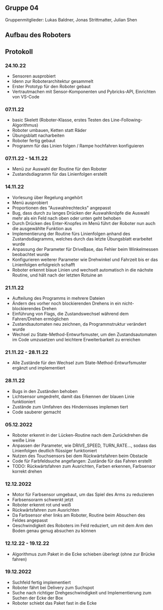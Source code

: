 ## Gruppe 04
Gruppenmitglieder: Lukas Baldner, Jonas Strittmatter, Julian Shen

## Aufbau des Roboters


## Protokoll

### 24.10.22
- Sensoren ausprobiert
- Idenn zur Roboterarchitektur gesammelt
- Erster Prototyp für den Roboter gebaut
- Vertrautmachen mit Sensor-Komponenten und Pybricks-API, Einrichten von VS-Code

### 07.11.22
- basic Skelett (Roboter-Klasse, erstes Testen des Line-Following-Algorithmus)
- Roboter umbauen, Ketten statt Räder
- Übungsblatt nacharbeiten
- Roboter fertig gebaut
- Programm für das Linien folgen / Rampe hochfahren konfiguieren

### 07.11.22 - 14.11.22
- Menü zur Auswahl der Routine für den Roboter
- Zustandsdiagramm für das Linienfolgen erstellt

### 14.11.22
- Vorlesung über Regelung angehört
- Menü ausprobiert
- Proportionen des "Auswahlrechtecks" angepasst
- Bug, dass durch zu langes Drücken der Auswahlknöpfe die Auswahl mehr als ein Feld nach oben oder unten geht behoben
- Durch Drücken des Enter-Knopfes im Menü führt der Roboter nun auch die ausgewählte Funktion aus
- Implementierung der Routine fürs Linienfolgen anhand des Zustandsdiagramms, welches durch das letzte Übungsblatt erarbeitet wurde
- Anpassung der Parameter für DriveBase, das Fehler beim Winkelmessen beobachtet wurde
- Konfigurieren weiterer Parameter wie Drehwinkel und Fahrzeit bis er das Linienfolgen erfolgreich schafft
- Roboter erkennt blaue Linien und wechselt automatisch in die nächste Routine, und hält nach der letzten Rotuine an

### 21.11.22
- Aufteilung des Programms in mehrere Dateien
- Ändern des vorher noch blockierenden Drehens in ein nicht-blockierendes Drehen
- Einführung von Flags, die Zustandswechsel während dem Fahren/Drehen ermöglichen
- Zustandsautomaten neu zeichnen, da Programmstruktur verändert wurde
- Wechsel zu State-Method-Entwurfsmuster, um den Zustandsautomaten im Code umzusetzen und leichtere Erweiterbarkeit zu erreichen

### 21.11.22 - 28.11.22
- Alle Zustände für den Wechsel zum State-Method-Entwurfsmuster ergänzt und implementiert

### 28.11.22
- Bugs in den Zuständen behoben
- Lichtsensor umgedreht, damit das Erkennen der blauen Linie funktioniert
- Zustände zum Umfahren des Hindernisses implemen tiert
- Code sauberer gemacht

### 05.12.2022
- Roboter erkennt in der Lücken-Routine nach dem Zurückdrehen die weiße Linie
- Anpassen der Parameter, wie DRIVE_SPEED, TURN_RATE..., sodass das Linienfolgen deutlich flüssiger funktioniert
- Nutzen des Touchsensors bei dem Rückwärtsfahren beim Obstacle
- Code für Farbfeldsuche angefangen: Zustände für das Fahren erstellt
- TODO: Rückwärtsfahren zum Ausrichten, Farben erkennen, Farbsensor korrekt drehen

### 12.12.2022
- Motor für Farbsensor umgebaut, um das Spiel des Arms zu reduzieren
- Farbsensorarm schwenkt jetzt
- Roboter erkennt rot und weiß
- Rückwärtsfahren zum Ausrichten
- Da Farbsensor eher links am Roboter, Routine beim Absuchen des Feldes angepasst
- Geschwindigkeit des Roboters im Feld reduziert, um mit dem Arm den Boden genau genug absuchen zu können

### 12.12.22 - 19.12.22
- Algorithmus zum Paket in die Ecke schieben überlegt (ohne zur Brücke fahren)

### 19.12.2022
- Suchfeld fertig implementiert
- Roboter fährt bei Delivery zum Suchspot
- Suche nach richtiger Drehgeschwindigkeit und Implementierung zum Suchen der Ecke der Box
- Roboter schiebt das Paket fast in die Ecke